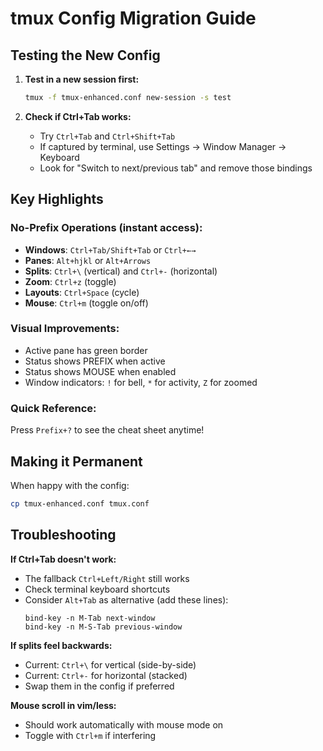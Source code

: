 # tmux Config Migration Guide

## Testing the New Config

1. **Test in a new session first:**
   ```bash
   tmux -f tmux-enhanced.conf new-session -s test
   ```

2. **Check if Ctrl+Tab works:**
   - Try `Ctrl+Tab` and `Ctrl+Shift+Tab`
   - If captured by terminal, use Settings → Window Manager → Keyboard
   - Look for "Switch to next/previous tab" and remove those bindings

## Key Highlights

### No-Prefix Operations (instant access):
- **Windows**: `Ctrl+Tab/Shift+Tab` or `Ctrl+←→`
- **Panes**: `Alt+hjkl` or `Alt+Arrows`
- **Splits**: `Ctrl+\` (vertical) and `Ctrl+-` (horizontal)
- **Zoom**: `Ctrl+z` (toggle)
- **Layouts**: `Ctrl+Space` (cycle)
- **Mouse**: `Ctrl+m` (toggle on/off)

### Visual Improvements:
- Active pane has green border
- Status shows PREFIX when active
- Status shows MOUSE when enabled
- Window indicators: `!` for bell, `*` for activity, `Z` for zoomed

### Quick Reference:
Press `Prefix+?` to see the cheat sheet anytime!

## Making it Permanent

When happy with the config:
```bash
cp tmux-enhanced.conf tmux.conf
```

## Troubleshooting

**If Ctrl+Tab doesn't work:**
- The fallback `Ctrl+Left/Right` still works
- Check terminal keyboard shortcuts
- Consider `Alt+Tab` as alternative (add these lines):
  ```
  bind-key -n M-Tab next-window
  bind-key -n M-S-Tab previous-window
  ```

**If splits feel backwards:**
- Current: `Ctrl+\` for vertical (side-by-side)
- Current: `Ctrl+-` for horizontal (stacked)
- Swap them in the config if preferred

**Mouse scroll in vim/less:**
- Should work automatically with mouse mode on
- Toggle with `Ctrl+m` if interfering